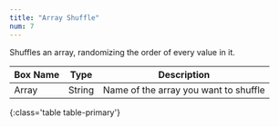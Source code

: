 ```yaml
---
title: "Array Shuffle"
num: 7
---
```


Shuffles an array, randomizing the order of every value in it.

| Box Name | Type | Description | 
|-------|--------|--------
|Array	|String	| Name of the array you want to shuffle
{:class='table table-primary'}









